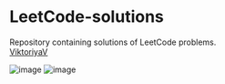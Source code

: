 # LeetCode-solutions
Repository containing solutions of LeetCode problems.  <br/>
[ViktoriyaV](https://leetcode.com/ViktoriyaV/)

![image](https://github.com/jivkovaviktoria/LeetCode-solutions/assets/85957657/e00b9d14-72a5-4696-97fe-7dc46e415b43) ![image](https://github.com/jivkovaviktoria/LeetCode-solutions/assets/85957657/5f814626-6bf5-4fb9-b31d-2c5c031d3baa)


